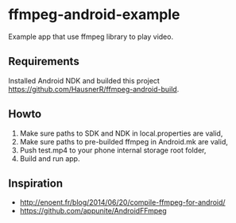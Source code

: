 # ffmpeg-android-example

Example app that use ffmpeg library to play video.

## Requirements

Installed Android NDK and builded this project https://github.com/HausnerR/ffmpeg-android-build.

## Howto

1. Make sure paths to SDK and NDK in local.properties are valid,
2. Make sure paths to pre-builded ffmpeg in Android.mk are valid,
3. Push test.mp4 to your phone internal storage root folder,
3. Build and run app.

## Inspiration

- http://enoent.fr/blog/2014/06/20/compile-ffmpeg-for-android/
- https://github.com/appunite/AndroidFFmpeg

